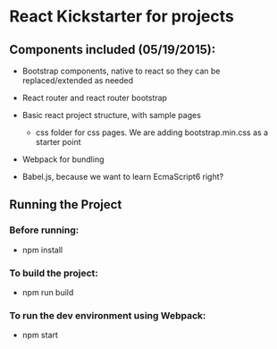 # React Kickstarter for projects

## Components included (05/19/2015):
- Bootstrap components, native to react so they can be replaced/extended as needed
- React router and react router bootstrap
- Basic react project structure, with sample pages
  - css folder for css pages. We are adding bootstrap.min.css as a starter point

- Webpack for bundling
- Babel.js, because we want to learn EcmaScript6 right?

## Running the Project
### Before running:
* npm install

### To build the project:
* npm run build

### To run the dev environment using Webpack:
* npm start

